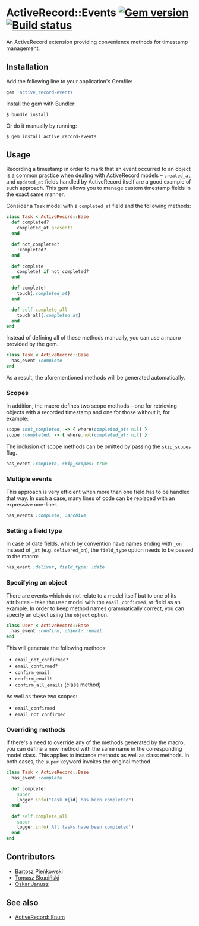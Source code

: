# ActiveRecord::Events [![Gem version](https://img.shields.io/gem/v/active_record-events.svg)](https://rubygems.org/gems/active_record-events) [![Build status](https://img.shields.io/travis/pienkowb/active_record-events.svg)](https://travis-ci.org/pienkowb/active_record-events)

An ActiveRecord extension providing convenience methods for timestamp management.

## Installation

Add the following line to your application's Gemfile:

```ruby
gem 'active_record-events'
```

Install the gem with Bundler:

```
$ bundle install
```

Or do it manually by running:

```
$ gem install active_record-events
```

## Usage

Recording a timestamp in order to mark that an event occurred to an object is a common practice when dealing with ActiveRecord models – `created_at` and `updated_at` fields handled by ActiveRecord itself are a good example of such approach.
This gem allows you to manage custom timestamp fields in the exact same manner.

Consider a `Task` model with a `completed_at` field and the following methods:

```ruby
class Task < ActiveRecord::Base
  def completed?
    completed_at.present?
  end

  def not_completed?
    !completed?
  end

  def complete
    complete! if not_completed?
  end

  def complete!
    touch(:completed_at)
  end

  def self.complete_all
    touch_all(:completed_at)
  end
end
```

Instead of defining all of these methods manually, you can use a macro provided by the gem.

```ruby
class Task < ActiveRecord::Base
  has_event :complete
end
```

As a result, the aforementioned methods will be generated automatically.

### Scopes

In addition, the macro defines two scope methods – one for retrieving objects with a recorded timestamp and one for those without it, for example:

```ruby
scope :not_completed, -> { where(completed_at: nil) }
scope :completed, -> { where.not(completed_at: nil) }
```

The inclusion of scope methods can be omitted by passing the `skip_scopes` flag.

```ruby
has_event :complete, skip_scopes: true
```

### Multiple events

This approach is very efficient when more than one field has to be handled that way.
In such a case, many lines of code can be replaced with an expressive one-liner.

```ruby
has_events :complete, :archive
```

### Setting a field type

In case of date fields, which by convention have names ending with `_on` instead of `_at` (e.g. `delivered_on`), the `field_type` option needs to be passed to the macro:

```ruby
has_event :deliver, field_type: :date
```

### Specifying an object

There are events which do not relate to a model itself but to one of its attributes – take the `User` model with the `email_confirmed_at` field as an example.
In order to keep method names grammatically correct, you can specify an object using the `object` option.

```ruby
class User < ActiveRecord::Base
  has_event :confirm, object: :email
end
```

This will generate the following methods:

- `email_not_confirmed?`
- `email_confirmed?`
- `confirm_email`
- `confirm_email!`
- `confirm_all_emails` (class method)

As well as these two scopes:

- `email_confirmed`
- `email_not_confirmed`

### Overriding methods

If there's a need to override any of the methods generated by the macro, you can define a new method with the same name in the corresponding model class.
This applies to instance methods as well as class methods.
In both cases, the `super` keyword invokes the original method.

```ruby
class Task < ActiveRecord::Base
  has_event :complete

  def complete!
    super
    logger.info("Task #{id} has been completed")
  end

  def self.complete_all
    super
    logger.info('All tasks have been completed')
  end
end
```

## Contributors

- [Bartosz Pieńkowski](https://github.com/pienkowb)
- [Tomasz Skupiński](https://github.com/tskupinski)
- [Oskar Janusz](https://github.com/oskaror)

## See also

- [ActiveRecord::Enum](https://api.rubyonrails.org/classes/ActiveRecord/Enum.html)
